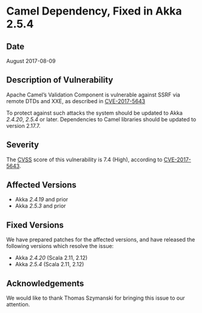# Camel Dependency, Fixed in Akka 2.5.4

## Date

August 2017-08-09

## Description of Vulnerability

Apache Camel’s Validation Component is vulnerable against SSRF via remote DTDs and XXE, as described in [CVE-2017-5643](https://nvd.nist.gov/vuln/detail/CVE-2017-5643)

To protect against such attacks the system should be updated to Akka _2.4.20_, _2.5.4_ or later.
Dependencies to Camel libraries should be updated to version 2.17.7.

## Severity

The [CVSS](https://en.wikipedia.org/wiki/CVSS) score of this vulnerability is 7.4 (High), according to [CVE-2017-5643](https://nvd.nist.gov/vuln/detail/CVE-2017-5643).

## Affected Versions

* Akka _2.4.19_ and prior
* Akka _2.5.3_ and prior

## Fixed Versions

We have prepared patches for the affected versions, and have released the following versions which resolve the issue:

* Akka _2.4.20_ (Scala 2.11, 2.12)
* Akka _2.5.4_ (Scala 2.11, 2.12)

## Acknowledgements

We would like to thank Thomas Szymanski for bringing this issue to our attention.
